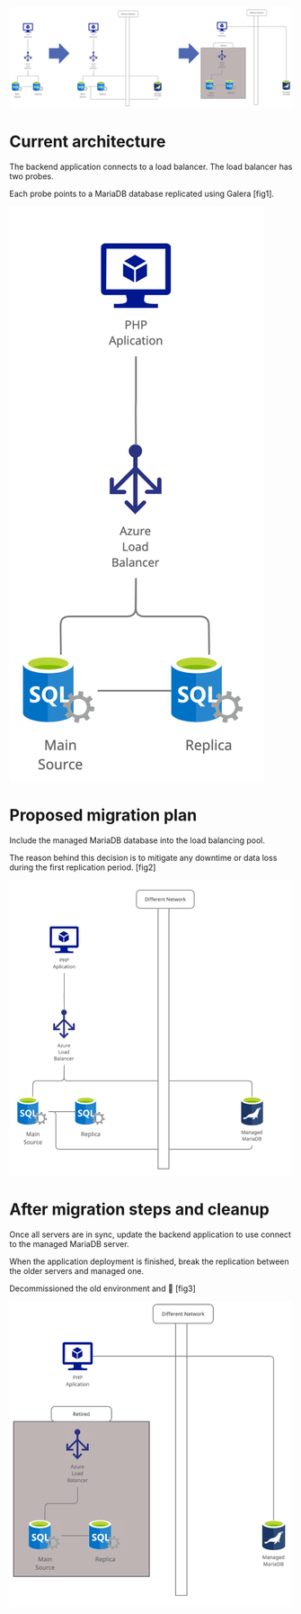 ![overview](img/diagram1.png)

# Current architecture

The backend application connects to a load balancer. The load balancer has two probes.

Each probe points to a MariaDB database replicated using Galera [fig1].

![fig1](img/diagram2.png)

# Proposed migration plan

Include the managed MariaDB database into the load balancing pool.

The reason behind this decision is to mitigate any downtime or data loss during the first replication period. [fig2]

![fig2](img/diagram3.png)

# After migration steps and cleanup

Once all servers are in sync, update the backend application to use connect to the managed MariaDB server.

When the application deployment is finished, break the replication between the older servers and managed one.

Decommissioned the old environment and 🥳 [fig3]

![fig3](img/diagram4.png)